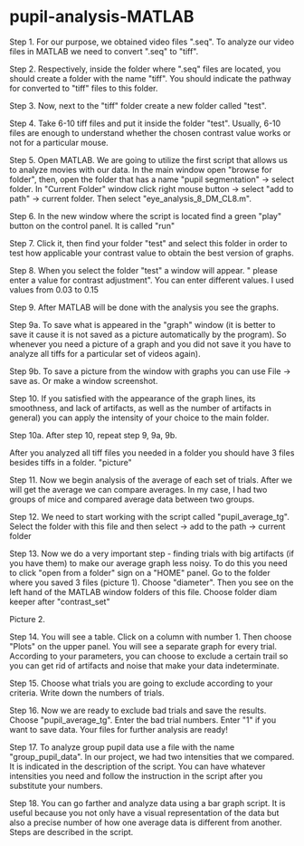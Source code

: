 # pupil-analysis-MATLAB
Step 1. For our purpose, we obtained video files ".seq". To analyze our video files in MATLAB we need to convert ".seq" to "tiff".

Step 2. Respectively, inside the folder where ".seq" files are located, you should create a folder with the name "tiff". You should indicate the pathway for converted to "tiff" files to this folder.


Step 3. Now, next to the "tiff" folder create a new folder called "test".

Step 4. Take 6-10 tiff files and put it inside the folder "test". Usually, 6-10 files are enough to understand whether the chosen contrast value works or not for a particular mouse.

Step 5. Open MATLAB. We are going to utilize the first script that allows us to analyze movies with our data. In the main window open "browse for folder", then, open the folder that has a name "pupil segmentation" -> select folder. In "Current Folder" window click right mouse button -> select "add to path" -> current folder.  Then select "eye_analysis_8_DM_CL8.m".

Step 6. In the new window where the script is located find a green "play" button on the control panel. It is called "run"

Step 7. Click it, then find your folder "test" and select this folder in order to test how applicable your contrast value to obtain the best version of graphs.

Step 8. When you select the folder "test" a window will appear. " please enter a value for contrast adjustment". You can enter different values. I used values from 0.03 to 0.15

Step 9. After MATLAB will be done with the analysis you see the graphs. 

Step 9a. To save what is appeared in the "graph" window (it is better to save it cause it is not saved as a picture automatically by the program). So whenever you need a picture of a graph and you did not save it you have to analyze all tiffs for a particular set of videos again).

Step 9b. To save a picture from the window with graphs you can use File -> save as. Or make a window screenshot.


Step 10. If you satisfied with the appearance of the graph lines, its smoothness, and lack of artifacts, as well as the number of artifacts in general) you can apply the intensity of your choice to the main folder.

Step 10a. After step 10, repeat step 9, 9a, 9b.

After you analyzed all tiff files you needed in a folder you should have 3 files besides tiffs in a folder.
"picture"

Step 11. Now we begin analysis of the average of each set of trials. After we will get the average we can compare averages. In my case, I had two groups of mice and compared average data between two groups.

Step 12. We need to start working with the script called "pupil_average_tg". Select the folder with this file and then select -> add to the path -> current folder

Step 13. Now we do a very important step - finding trials with big artifacts (if you have them) to make our average graph less noisy. To do this you need to click "open from a folder" sign on a "HOME" panel. Go to the folder where you saved 3 files (picture 1). Choose "diameter". Then you see on the left hand of the MATLAB window folders of this file. Choose folder diam keeper after "contrast_set"

Picture 2.

Step 14. You will see a table. Click on a column with number 1. Then choose "Plots" on the upper panel. You will see a separate graph for every trial. According to your parameters, you can choose to exclude a certain trail so you can get rid of artifacts and noise that make your data indeterminate.

Step 15. Choose what trials you are going to exclude according to your criteria. Write down the numbers of trials.

Step 16. Now we are ready to exclude bad trials and save the results. Choose "pupil_average_tg". Enter the bad trial numbers. Enter "1" if you want to save data. Your files for further analysis are ready!

Step 17. To analyze group pupil data use a file with the name "group_pupil_data". In our project, we had two intensities that we compared. It is indicated in the description of the script. You can have whatever intensities you need and follow the instruction in the script after you substitute your numbers.

Step 18. You can go farther and analyze data using a bar graph script. It is useful because you not only have a visual representation of the data but also a precise number of how one average data is different from another. Steps are described in the script.
